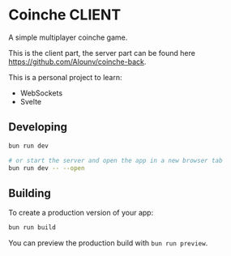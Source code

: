 # Coinche CLIENT

A simple multiplayer coinche game.

This is the client part, the server part can be found here https://github.com/Alounv/coinche-back.

This is a personal project to learn:
- WebSockets
- Svelte

## Developing

```bash
bun run dev

# or start the server and open the app in a new browser tab
bun run dev -- --open
```

## Building

To create a production version of your app:

```bash
bun run build
```

You can preview the production build with `bun run preview`.
